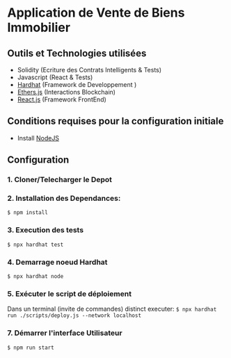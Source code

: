 # Application de Vente de Biens Immobilier

## Outils et Technologies utilisées

- Solidity (Ecriture des Contrats Intelligents & Tests)
- Javascript (React & Tests)
- [Hardhat](https://hardhat.org/) (Framework de Developpement )
- [Ethers.js](https://docs.ethers.io/v5/) (Interactions Blockchain)
- [React.js](https://reactjs.org/) (Framework FrontEnd)

## Conditions requises pour la configuration initiale
- Install [NodeJS](https://nodejs.org/en/)

## Configuration
### 1. Cloner/Telecharger le Depot

### 2. Installation des Dependances:
`$ npm install`

### 3. Execution des tests
`$ npx hardhat test`

### 4. Demarrage noeud Hardhat
`$ npx hardhat node`

### 5. Exécuter le script de déploiement
Dans un terminal (invite de commandes) distinct executer:
`$ npx hardhat run ./scripts/deploy.js --network localhost`

### 7. Démarrer l'interface Utilisateur
`$ npm run start`
